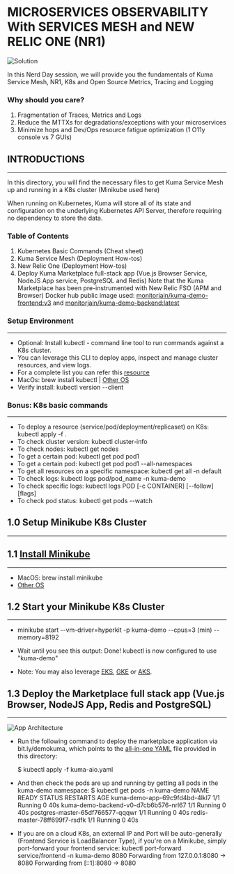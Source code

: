MICROSERVICES OBSERVABILITY With SERVICES MESH and NEW RELIC ONE (NR1)
======================================================================

![Solution](https://user-images.githubusercontent.com/25683435/96712545-0958f800-13eb-11eb-8795-d6d46656d3ad.png)

In this Nerd Day session, we will provide you the fundamentals of Kuma Service Mesh, NR1, K8s and Open Source Metrics, Tracing and Logging

### Why should you care?
1. Fragmentation of Traces, Metrics and Logs
2. Reduce the MTTXs for degradations/exceptions with your microservices 
3. Minimize hops and Dev/Ops resource fatigue optimization (1 O11y console vs 7 GUIs)


## INTRODUCTIONS
-------------------------------------------

In this directory, you will find the necessary files to get Kuma Service Mesh up and running in a K8s cluster (Minikube used here)

When running on Kubernetes, Kuma will store all of its state and configuration on the underlying Kubernetes API Server, therefore requiring no dependency to store the data.

### Table of Contents
1. Kubernetes Basic Commands (Cheat sheet)
2. Kuma Service Mesh (Deployment How-tos)
3. New Relic One (Deployment How-tos)
4. Deploy Kuma Marketplace full-stack app (Vue.js Browser Service, NodeJS App service, PostgreSQL and Redis)
   Note that the Kuma Marketplace has been pre-instrumented with New Relic FSO (APM and Browser)
   Docker hub public image used: [monitorjain/kuma-demo-frontend:v3](https://hub.docker.com/r/monitorjain/kuma-demo-frontend) and [monitorjain/kuma-demo-backend:latest](https://hub.docker.com/repository/docker/monitorjain/kuma-demo-backend)

### Setup Environment
-------------------------------------------
* Optional: Install kubectl - command line tool to run commands against a K8s cluster.
* You can leverage this CLI to deploy apps, inspect and manage cluster resources, and view logs. 
* For a complete list you can refer this [resource](https://kubernetes.io/docs/reference/kubectl/overview/)
* MacOs: brew install kubectl | [Other OS](https://kubernetes.io/docs/tasks/tools/install-kubectl/)
* Verify install: kubectl version --client

### Bonus: K8s basic commands
-------------------------------------------
* To deploy a resource (service/pod/deployment/replicaset) on K8s: kubectl apply -f . 
* To check cluster version: kubectl cluster-info
* To check nodes: kubectl get nodes
* To get a certain pod: kubectl get pod pod1
* To get a certain pod: kubectl get pod pod1 --all-namespaces
* To get all resources on a specific namespace: kubectl get all -n default
* To check logs: kubectl logs pod/pod_name -n kuma-demo
* To check specific logs: kubectl logs POD [-c CONTAINER] [--follow] [flags]
* To check pod status: kubectl get pods --watch 


## 1.0 Setup Minikube K8s Cluster
-------------------------------------------

## 1.1 [Install Minikube](https://minikube.sigs.k8s.io/docs/start/)
-------------------------------------------
* MacOS: brew install minikube
* [Other OS](https://minikube.sigs.k8s.io/docs/start/) 

## 1.2 Start your Minikube K8s Cluster
-------------------------------------------
* minikube start --vm-driver=hyperkit -p kuma-demo --cpus=3 (min) --memory=8192 
- Wait until you see this output:
	Done! kubectl is now configured to use "kuma-demo"
* Note: You may also leverage [EKS](https://console.aws.amazon.com/eks/home?region=us-east-1#), [GKE](https://console.cloud.google.com/) or [AKS](https://portal.azure.com/?quickstart=true#home). 

## 1.3 Deploy the Marketplace full stack app (Vue.js Browser, NodeJS App, Redis and PostgreSQL)
-------------------------------------------

![App Architecture](https://user-images.githubusercontent.com/25683435/96713912-1ecf2180-13ed-11eb-8fa7-15889043466a.jpg)

- Run the following command to deploy the marketplace application via bit.ly/demokuma, which points to the [all-in-one YAML](https://github.com/njain1985/Kuma-Service-Mesh-Observability/blob/main/full_stack_app_with_NR_FSO/kuma-aio.yaml) file provided in this directory:

    $ kubectl apply -f kuma-aio.yaml
    

- And then check the pods are up and running by getting all pods in the kuma-demo namespace:
    $ kubectl get pods -n kuma-demo
    NAME                                   READY   STATUS    RESTARTS   AGE
    kuma-demo-app-69c9fd4bd-4lkl7          1/1     Running   0          40s
    kuma-demo-backend-v0-d7cb6b576-nrl67   1/1     Running   0          40s
    postgres-master-65df766577-qqqwr       1/1     Running   0          40s
    redis-master-78ff699f7-rsdfk           1/1     Running   0          40s


- If you are on a cloud K8s, an external IP and Port will be auto-generally (Frontend Service is LoadBalancer Type), if you're on a Minikube, simply port-forward your frontend service:
    kubectl port-forward service/frontend -n kuma-demo 8080
    Forwarding from 127.0.0.1:8080 -> 8080
    Forwarding from [::1]:8080 -> 8080  
